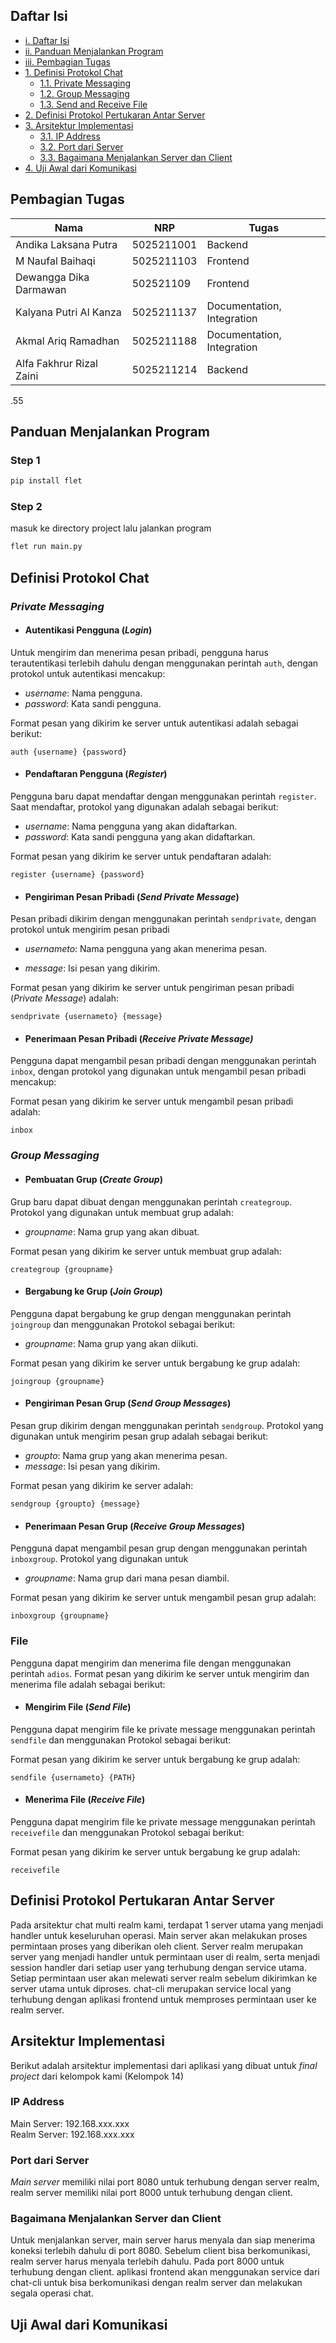 ## Daftar Isi

- [i. Daftar Isi](#daftar-isi)
- [ii. Panduan Menjalankan Program](#panduan-menjalankan-program)
- [iii. Pembagian Tugas](#pembagian-tugas)
- [1. Definisi Protokol Chat](#definisi-protokol-chat)
  - [1.1. Private Messaging](#private-messaging)
  - [1.2. Group Messaging](#group-messaging)
  - [1.3. Send and Receive File](#send-and-receive-file)
- [2. Definisi Protokol Pertukaran Antar Server](#definisi-protokol-pertukaran-antar-server)
- [3. Arsitektur Implementasi](#arsitektur-implementasi)
  - [3.1. IP Address](#ip-address)
  - [3.2. Port dari Server](#port-dari-server)
  - [3.3. Bagaimana Menjalankan Server dan Client](#bagaimana-menjalankan-server-dan-client)
- [4. Uji Awal dari Komunikasi](#uji-awal-dari-komunikasi)

## Pembagian Tugas

| Nama  | NRP | Tugas |
| ------------- | ------------- | ------------- |
| Andika Laksana Putra  | 5025211001  | Backend  |
| M Naufal Baihaqi  | 5025211103  | Frontend  |
| Dewangga Dika Darmawan  | 502521109  | Frontend  |
| Kalyana Putri Al Kanza  | 5025211137  | Documentation, Integration  |
| Akmal Ariq Ramadhan  | 5025211188  | Documentation, Integration  |
| Alfa Fakhrur Rizal Zaini  | 5025211214  | Backend  |

.55
## Panduan Menjalankan Program

### Step 1
```python
pip install flet
```

### Step 2
masuk ke directory project lalu jalankan program
```python
flet run main.py
```

## Definisi Protokol Chat 

### **_Private Messaging_**

- #### **Autentikasi Pengguna (_Login_)**

Untuk mengirim dan menerima pesan pribadi, pengguna harus terautentikasi terlebih dahulu dengan menggunakan perintah `auth`, dengan protokol untuk autentikasi mencakup:

- _username_: Nama pengguna.
- _password_: Kata sandi pengguna.

Format pesan yang dikirim ke server untuk autentikasi adalah sebagai berikut:

```shell
auth {username} {password}
```

- #### **Pendaftaran Pengguna (_Register_)**

Pengguna baru dapat mendaftar dengan menggunakan perintah `register`. Saat mendaftar, protokol yang digunakan adalah sebagai berikut: 

- _username_: Nama pengguna yang akan didaftarkan.
- _password_: Kata sandi pengguna yang akan didaftarkan.
<!-- - realm_id: ID realm tempat pengguna akan terdaftar. -->

Format pesan yang dikirim ke server untuk pendaftaran adalah:

```shell
register {username} {password}
```

- #### **Pengiriman Pesan Pribadi (_Send Private Message_)**

Pesan pribadi dikirim dengan menggunakan perintah `sendprivate`, dengan protokol untuk mengirim pesan pribadi

<!-- - sessionid: ID sesi pengguna yang mengirim pesan. -->
- _usernameto_: Nama pengguna yang akan menerima pesan.
<!-- - usernamefrom: Nama pengguna yang mengirim pesan. -->
- _message_: Isi pesan yang dikirim.

Format pesan yang dikirim ke server untuk pengiriman pesan pribadi (_Private Message_) adalah:

```
sendprivate {usernameto} {message} 
```

- #### **Penerimaan Pesan Pribadi (_Receive Private Message)_**

Pengguna dapat mengambil pesan pribadi dengan menggunakan perintah `inbox`, dengan protokol yang digunakan untuk mengambil pesan pribadi mencakup:

<!-- - username: Nama pengguna yang meminta pesan. -->

Format pesan yang dikirim ke server untuk mengambil pesan pribadi adalah:

```shell
inbox 
```

### **_Group Messaging_**

- #### **Pembuatan Grup (_Create Group_)**

Grup baru dapat dibuat dengan menggunakan perintah `creategroup`. Protokol yang digunakan untuk membuat grup adalah:

- _groupname_: Nama grup yang akan dibuat.

Format pesan yang dikirim ke server untuk membuat grup adalah:

```shell
creategroup {groupname} 
```

- #### **Bergabung ke Grup (_Join Group_)**

Pengguna dapat bergabung ke grup dengan menggunakan perintah `joingroup` dan menggunakan Protokol sebagai berikut:

<!-- - username: Nama pengguna yang bergabung. -->
- _groupname_: Nama grup yang akan diikuti.
<!-- - realmid: ID realm di mana grup berada. -->

Format pesan yang dikirim ke server untuk bergabung ke grup adalah:

```shell
joingroup {groupname}
```

- #### **Pengiriman Pesan Grup (_Send Group Messages_)**

Pesan grup dikirim dengan menggunakan perintah `sendgroup`. Protokol yang digunakan untuk mengirim pesan grup adalah sebagai berikut:

- _groupto_: Nama grup yang akan menerima pesan.
- _message_: Isi pesan yang dikirim.

Format pesan yang dikirim ke server adalah:

```shell
sendgroup {groupto} {message} 
```

- #### **Penerimaan Pesan Grup (_Receive Group Messages_)**

Pengguna dapat mengambil pesan grup dengan menggunakan perintah `inboxgroup`. Protokol yang digunakan untuk 

- _groupname_: Nama grup dari mana pesan diambil.

Format pesan yang dikirim ke server untuk mengambil pesan grup adalah:

```shell
inboxgroup {groupname} 
```

### **File**
Pengguna dapat mengirim dan menerima file dengan menggunakan perintah `adios`. Format pesan yang dikirim ke server untuk mengirim dan menerima file adalah sebagai berikut:

- #### **Mengirim File (_Send File_)**

Pengguna dapat mengirim file ke private message menggunakan perintah `sendfile` dan menggunakan Protokol sebagai berikut:

Format pesan yang dikirim ke server untuk bergabung ke grup adalah:

```shell
sendfile {usernameto} {PATH}
```

- #### **Menerima File (_Receive File_)**

Pengguna dapat mengirim file ke private message menggunakan perintah `receivefile` dan menggunakan Protokol sebagai berikut:

Format pesan yang dikirim ke server untuk bergabung ke grup adalah:

```shell
receivefile
``` 


## Definisi Protokol Pertukaran Antar Server
Pada arsitektur chat multi realm kami, terdapat 1 server utama yang menjadi
handler untuk keseluruhan operasi. Main server akan melakukan proses permintaan proses
yang diberikan oleh client. Server realm merupakan server yang menjadi handler untuk permintaan
user di realm, serta menjadi session handler dari setiap user yang terhubung dengan service 
utama. Setiap permintaan user akan melewati server realm sebelum dikirimkan ke server
utama untuk diproses. chat-cli merupakan service local yang terhubung dengan aplikasi frontend
untuk memproses permintaan user ke realm server.

## Arsitektur Implementasi
Berikut adalah arsitektur implementasi dari aplikasi yang dibuat untuk _final project_ dari kelompok kami (Kelompok 14)

### IP Address
Main Server: 192.168.xxx.xxx <br>
Realm Server: 192.168.xxx.xxx

### Port dari Server
_Main server_ memiliki nilai port 8080 untuk terhubung dengan server realm, realm server memiliki nilai port 8000 untuk terhubung dengan client.

### Bagaimana Menjalankan Server dan Client
Untuk menjalankan server, main server harus menyala dan siap menerima koneksi terlebih dahulu di port 8080. Sebelum client bisa berkomunikasi, realm server harus menyala terlebih dahulu. Pada port 8000 untuk terhubung dengan client. aplikasi frontend akan menggunakan service dari chat-cli untuk bisa berkomunikasi dengan realm server dan melakukan segala operasi chat.

## Uji Awal dari Komunikasi